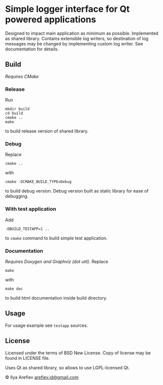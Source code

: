 # Simple logger interface for Qt powered applications
Designed to impact main application as minimum as possible.
Implemented as shared library.
Contains extensible log writers, so destination of log messages
may be changed by implementing custom log writer. See documentation
for details.

## Build
*Requires CMake*
### Release
Run

    mkdir build
    cd build
    cmake ..
    make

to build release version of shared library.

### Debug
Replace

    cmake ..

with

    cmake -DCMAKE_BUILD_TYPE=Debug

to build debug version. Debug version built as static library
for ease of debugging.

### With test application
Add

    -DBUILD_TESTAPP=1 ..

to ``cmake`` command to build simple test application.


### Documentation
*Requires Doxygen and Graphviz (dot util)*.
Replace

    make

with 

    make doc

to build html documentation inside build directory.

## Usage
For usage example see ``testapp`` sources.

## License
Licensed under the terms of BSD New License. Copy of license
may be found in LICENSE file.

Uses Qt as shared library, so allows to use LGPL-licensed Qt.

&copy; Ilya Arefiev <arefiev.id@gmail.com>

